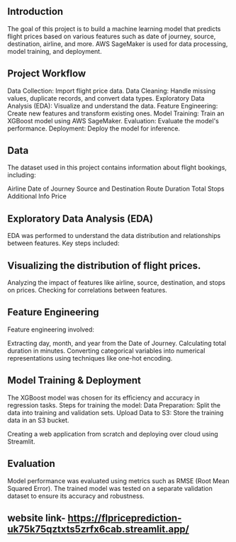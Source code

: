 ## Introduction
The goal of this project is to build a machine learning model that predicts flight prices based on various features such as date of journey, source, destination, airline, and more. AWS SageMaker is used for data processing, model training, and deployment.
## Project Workflow
Data Collection: Import flight price data.
Data Cleaning: Handle missing values, duplicate records, and convert data types.
Exploratory Data Analysis (EDA): Visualize and understand the data.
Feature Engineering: Create new features and transform existing ones.
Model Training: Train an XGBoost model using AWS SageMaker.
Evaluation: Evaluate the model's performance.
Deployment: Deploy the model for inference.
## Data
The dataset used in this project contains information about flight bookings, including:

Airline
Date of Journey
Source and Destination
Route
Duration
Total Stops
Additional Info
Price
## Exploratory Data Analysis (EDA)
EDA was performed to understand the data distribution and relationships between features. Key steps included:

## Visualizing the distribution of flight prices.
Analyzing the impact of features like airline, source, destination, and stops on prices.
Checking for correlations between features.
## Feature Engineering
Feature engineering involved:

Extracting day, month, and year from the Date of Journey.
Calculating total duration in minutes.
Converting categorical variables into numerical representations using techniques like one-hot encoding.
## Model Training & Deployment
The XGBoost model was chosen for its efficiency and accuracy in regression tasks. Steps for training the model:
Data Preparation: Split the data into training and validation sets.
Upload Data to S3: Store the training data in an S3 bucket.

Creating a web application from scratch and deploying over cloud using Streamlit.

## Evaluation
Model performance was evaluated using metrics such as RMSE (Root Mean Squared Error). The trained model was tested on a separate validation dataset to ensure its accuracy and robustness.

## website link- https://flpriceprediction-uk75k75qztxts5zrfx6cab.streamlit.app/

